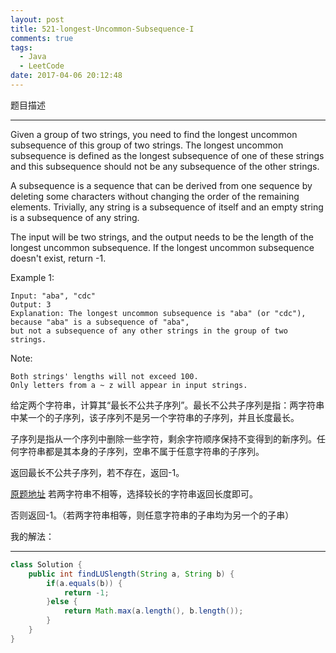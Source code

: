 ```yaml
---
layout: post
title: 521-longest-Uncommon-Subsequence-I
comments: true
tags:
  - Java
  - LeetCode
date: 2017-04-06 20:12:48
---
```


题目描述

-------
Given a group of two strings, you need to find the longest uncommon subsequence of this group of two strings. The longest uncommon subsequence is defined as the longest subsequence of one of these strings and this subsequence should not be any subsequence of the other strings.

<!-- more -->
A subsequence is a sequence that can be derived from one sequence by deleting some characters without changing the order of the remaining elements. Trivially, any string is a subsequence of itself and an empty string is a subsequence of any string.

The input will be two strings, and the output needs to be the length of the longest uncommon subsequence. If the longest uncommon subsequence doesn't exist, return -1.

Example 1:

``` shell
Input: "aba", "cdc"
Output: 3
Explanation: The longest uncommon subsequence is "aba" (or "cdc"), 
because "aba" is a subsequence of "aba", 
but not a subsequence of any other strings in the group of two strings. 
```

Note:

    Both strings' lengths will not exceed 100.
    Only letters from a ~ z will appear in input strings.

给定两个字符串，计算其“最长不公共子序列”。最长不公共子序列是指：两字符串中某一个的子序列，该子序列不是另一个字符串的子序列，并且长度最长。

子序列是指从一个序列中删除一些字符，剩余字符顺序保持不变得到的新序列。任何字符串都是其本身的子序列，空串不属于任意字符串的子序列。

返回最长不公共子序列，若不存在，返回-1。

[原题地址](https://leetcode.com/contest/leetcode-weekly-contest-26/problems/longest-uncommon-subsequence-i/)
若两字符串不相等，选择较长的字符串返回长度即可。

否则返回-1。（若两字符串相等，则任意字符串的子串均为另一个的子串）

我的解法：

------------

```java
class Solution {
    public int findLUSlength(String a, String b) {
        if(a.equals(b)) {
            return -1;
        }else {
            return Math.max(a.length(), b.length());
        }
    }
}
```
